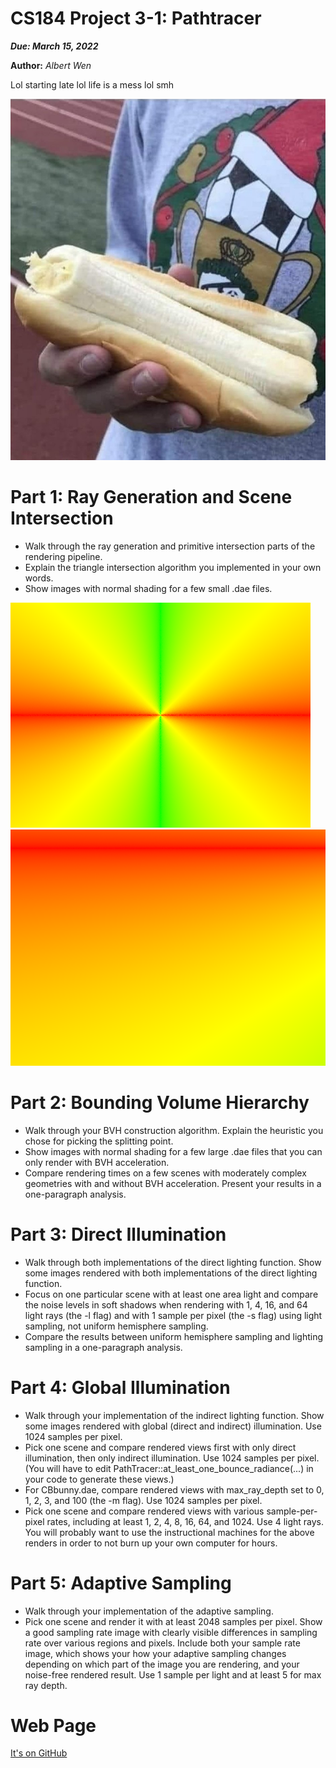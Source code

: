CS184 Project 3-1: Pathtracer
==============

***Due: March 15, 2022***

**Author:** *Albert Wen*

Lol starting late lol life is a mess lol smh

![Monkey's Hot Dog](images/FNv4vIYVIAANuY_.jpg)

# Part 1: Ray Generation and Scene Intersection

* Walk through the ray generation and primitive intersection parts of the rendering pipeline.
* Explain the triangle intersection algorithm you implemented in your own words.
* Show images with normal shading for a few small .dae files.

![CBempty.dae after task 2](images/part1/task2/CBempty.png)
![banana.dae after task 2](images/part1/task2/banana.png)

# Part 2: Bounding Volume Hierarchy
* Walk through your BVH construction algorithm. Explain the heuristic you chose for picking the splitting point.
* Show images with normal shading for a few large .dae files that you can only render with BVH acceleration.
* Compare rendering times on a few scenes with moderately complex geometries with and without BVH acceleration. Present your results in a one-paragraph analysis.

# Part 3: Direct Illumination
* Walk through both implementations of the direct lighting function.
Show some images rendered with both implementations of the direct lighting function.
* Focus on one particular scene with at least one area light and compare the noise levels in soft shadows when rendering with 1, 4, 16, and 64 light rays (the -l flag) and with 1 sample per pixel (the -s flag) using light sampling, not uniform hemisphere sampling.
* Compare the results between uniform hemisphere sampling and lighting sampling in a one-paragraph analysis.

# Part 4: Global Illumination
* Walk through your implementation of the indirect lighting function.
Show some images rendered with global (direct and indirect) illumination. Use 1024 samples per pixel.
* Pick one scene and compare rendered views first with only direct illumination, then only indirect illumination. Use 1024 samples per pixel. (You will have to edit PathTracer::at_least_one_bounce_radiance(...) in your code to generate these views.)
* For CBbunny.dae, compare rendered views with max_ray_depth set to 0, 1, 2, 3, and 100 (the -m flag). Use 1024 samples per pixel.
* Pick one scene and compare rendered views with various sample-per-pixel rates, including at least 1, 2, 4, 8, 16, 64, and 1024. Use 4 light rays.
You will probably want to use the instructional machines for the above renders in order to not burn up your own computer for hours.
# Part 5: Adaptive Sampling
* Walk through your implementation of the adaptive sampling.
* Pick one scene and render it with at least 2048 samples per pixel. Show a good sampling rate image with clearly visible differences in sampling rate over various regions and pixels. Include both your sample rate image, which shows your how your adaptive sampling changes depending on which part of the image you are rendering, and your noise-free rendered result. Use 1 sample per light and at least 5 for max ray depth.



# Web Page
[It's on GitHub](https://github.com/cal-cs184-student/sp22-project-webpages-AlbertScribblenaut/blob/master/proj3-1/index.md)
